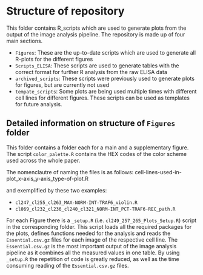 # Structure of repository

This folder contains R_scripts which are used to generate plots from the output of the image analysis pipeline. 
The repository is made up of four main sections. 

- ```Figures```: These are the up-to-date scripts which are used to generate all R-plots for the different figures
- ```Scripts_ELISA```: These scripts are used to generate tables with the correct format for further R analysis from the raw ELISA data
- ```archived_scripts```: These scripts were previously used to generate plots for figures, but are currently not used
- ```tempate_scripts```: Some plots are being used multiple times with different cell lines for different figures. These scripts can be used as templates for future analysis.

## Detailed information on structure of ```Figures``` folder

This folder contains a folder each for a main and a supplementary figure. The script ```color_palette.R``` contains the HEX codes of the color scheme used across the whole paper.

The nomenclautre of naming the files is as follows: 
cell-lines-used-in-plot_x-axis_y-axis_type-of-plot.R

and exemplified by these two examples:
- ```cl247_cl255_cl263_MAX-NORM-INT-TRAF6_violin.R```
- ```cl069_cl232_cl236_cl240_cl321_NORM-INT_PCT-TRAF6-REC_path.R```

For each Figure there is a ```_setup.R``` (i.e. ```cl249_257_265_Plots_Setup.R```) script in the corresponding folder. This script loads all the required packages for the plots, defines functions needed for the analysis and reads the ```Essential.csv.gz``` files for each image of the respective cell line. The ```Essential.csv.gz``` is the most important output of the image analysis pipeline as it combines all the measured values in one table.
By using ```_setup.R``` the repetition of code is greatly reduced, as well as the time consuming reading of the ```Essential.csv.gz``` files.

